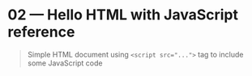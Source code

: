 # 02 &mdash; Hello HTML with JavaScript reference
> Simple HTML document using `<script src="...">` tag to include some JavaScript code

